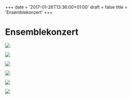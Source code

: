 +++
date = '2017-01-26T13:36:00+01:00'
draft = false
title = 'Ensemblekonzert'
+++

# Ensemblekonzert

[![](http://tambourenarthgoldau.ch/wp-content/uploads/2017/01/img_20170125_202127-1-150x150.jpg)](http://tambourenarthgoldau.ch/?attachment_id=2806)

[![](http://tambourenarthgoldau.ch/wp-content/uploads/2017/01/img_20170125_202221-150x150.jpg)](http://tambourenarthgoldau.ch/?attachment_id=2805)

[![](http://tambourenarthgoldau.ch/wp-content/uploads/2017/01/img_20170125_201950-150x150.jpg)](http://tambourenarthgoldau.ch/?attachment_id=2804)

  

[![](http://tambourenarthgoldau.ch/wp-content/uploads/2017/01/img_20170125_201938-150x150.jpg)](http://tambourenarthgoldau.ch/?attachment_id=2803)

[![](http://tambourenarthgoldau.ch/wp-content/uploads/2017/01/img_20170125_202052-150x150.jpg)](http://tambourenarthgoldau.ch/?attachment_id=2801)

[![](http://tambourenarthgoldau.ch/wp-content/uploads/2017/01/img_20170125_202135-150x150.jpg)](http://tambourenarthgoldau.ch/?attachment_id=2800)
